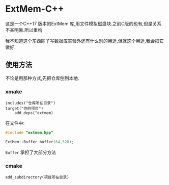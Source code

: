 # ExtMem-C++ 

这是一个C++17 版本的ExtMem 库,用文件模拟磁盘块.之前C版的也有,但是关系不甚明晰.所以重构


我不知道这个东西除了写数据库实验外还有什么别的用途,但就这个用途,我会把它做好.
## 使用方法
不论是用那种方式,先把仓库刨到本地.
### xmake 
```
includes("仓库所在目录")
target("你的项目")
    add_deps("extmem)
```
在文件中:
```cpp
#include "extmem.hpp"

ExtMem::Buffer buffer(64,520);
```
`Buffer` 承担了大部分方法
### cmake
```
add_subdirectory(项目所在目录)
```

